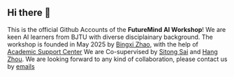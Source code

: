 ## Hi there 👋
This is the official Github Accounts of the **FutureMind AI Workshop**! 
We are keen AI learners from BJTU with diverse disciplainary background.
The workshop is founded in May 2025 by [Bingxi Zhao](https://github.com/pancacake), with the help of [Academic Support Center](https://wdean.bjtu.edu.cn:8083/#/nav/2681737046134785/2881438232088576)
We are Co-supervised by [Sitong Sai](stsai@bjtu.edu.cn) and [Hang Zhou](https://faculty.bjtu.edu.cn/eaie/8139.html).
We are looking forward to any kind of collaboration, please contact us by [emails](futuremind@bjtu.edu.cn)
<!--
**Futuremind-BJTU/Futuremind-BJTU** is a ✨ _special_ ✨ repository because its `README.md` (this file) appears on your GitHub profile.

Here are some ideas to get you started:

- 🔭 I’m currently working on ...
- 🌱 I’m currently learning ...
- 👯 I’m looking to collaborate on ...
- 🤔 I’m looking for help with ...
- 💬 Ask me about ...
- 📫 How to reach me: ...
- 😄 Pronouns: ...
- ⚡ Fun fact: ...
-->
